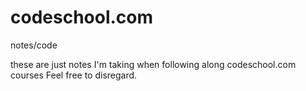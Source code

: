 codeschool.com
==============

notes/code

these are just notes I'm taking when following along codeschool.com courses
Feel free to disregard.